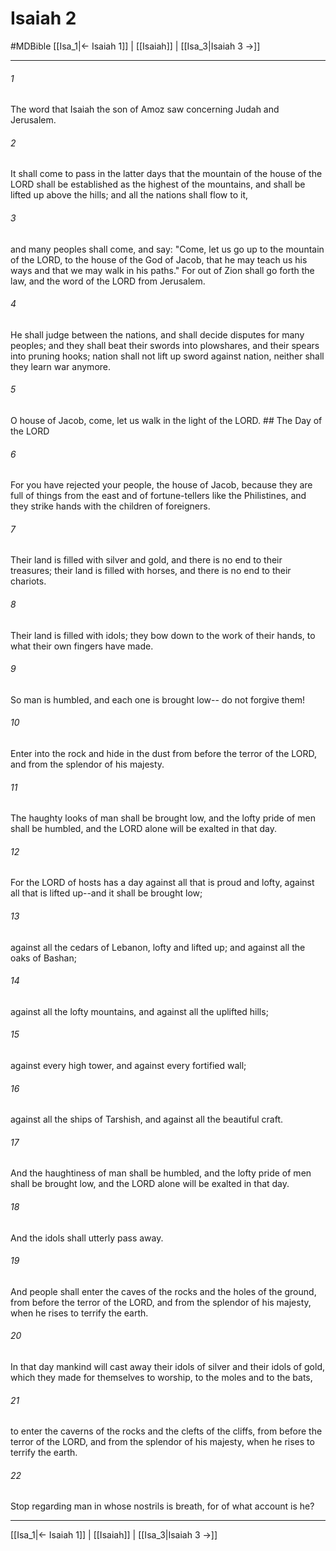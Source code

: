 # Isaiah 2
#MDBible
[[Isa_1|← Isaiah 1]] | [[Isaiah]] | [[Isa_3|Isaiah 3 →]]

***

###### 1 
The word that Isaiah the son of Amoz saw concerning Judah and Jerusalem. 

###### 2 
It shall come to pass in the latter days that the mountain of the house of the LORD shall be established as the highest of the mountains, and shall be lifted up above the hills; and all the nations shall flow to it, 

###### 3 
and many peoples shall come, and say: "Come, let us go up to the mountain of the LORD, to the house of the God of Jacob, that he may teach us his ways and that we may walk in his paths." For out of Zion shall go forth the law, and the word of the LORD from Jerusalem. 

###### 4 
He shall judge between the nations, and shall decide disputes for many peoples; and they shall beat their swords into plowshares, and their spears into pruning hooks; nation shall not lift up sword against nation, neither shall they learn war anymore. 

###### 5 
O house of Jacob, come, let us walk in the light of the LORD. ## The Day of the LORD 

###### 6 
For you have rejected your people, the house of Jacob, because they are full of things from the east and of fortune-tellers like the Philistines, and they strike hands with the children of foreigners. 

###### 7 
Their land is filled with silver and gold, and there is no end to their treasures; their land is filled with horses, and there is no end to their chariots. 

###### 8 
Their land is filled with idols; they bow down to the work of their hands, to what their own fingers have made. 

###### 9 
So man is humbled, and each one is brought low-- do not forgive them! 

###### 10 
Enter into the rock and hide in the dust from before the terror of the LORD, and from the splendor of his majesty. 

###### 11 
The haughty looks of man shall be brought low, and the lofty pride of men shall be humbled, and the LORD alone will be exalted in that day. 

###### 12 
For the LORD of hosts has a day against all that is proud and lofty, against all that is lifted up--and it shall be brought low; 

###### 13 
against all the cedars of Lebanon, lofty and lifted up; and against all the oaks of Bashan; 

###### 14 
against all the lofty mountains, and against all the uplifted hills; 

###### 15 
against every high tower, and against every fortified wall; 

###### 16 
against all the ships of Tarshish, and against all the beautiful craft. 

###### 17 
And the haughtiness of man shall be humbled, and the lofty pride of men shall be brought low, and the LORD alone will be exalted in that day. 

###### 18 
And the idols shall utterly pass away. 

###### 19 
And people shall enter the caves of the rocks and the holes of the ground, from before the terror of the LORD, and from the splendor of his majesty, when he rises to terrify the earth. 

###### 20 
In that day mankind will cast away their idols of silver and their idols of gold, which they made for themselves to worship, to the moles and to the bats, 

###### 21 
to enter the caverns of the rocks and the clefts of the cliffs, from before the terror of the LORD, and from the splendor of his majesty, when he rises to terrify the earth. 

###### 22 
Stop regarding man in whose nostrils is breath, for of what account is he? 

***

[[Isa_1|← Isaiah 1]] | [[Isaiah]] | [[Isa_3|Isaiah 3 →]]
